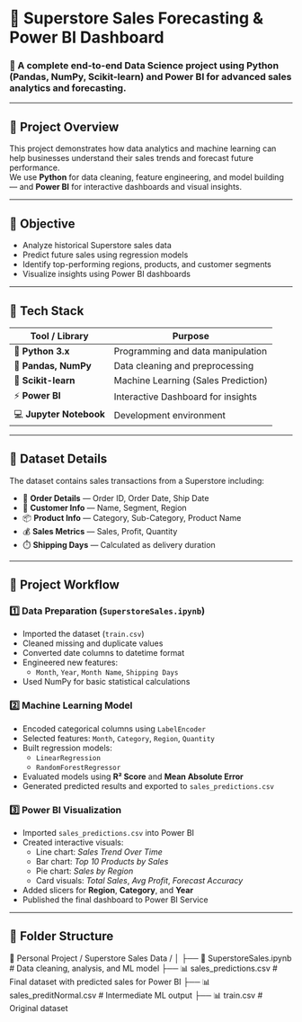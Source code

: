 # 🏬 Superstore Sales Forecasting & Power BI Dashboard

### 🚀 A complete end-to-end Data Science project using **Python (Pandas, NumPy, Scikit-learn)** and **Power BI** for advanced sales analytics and forecasting.

---

## 🧠 Project Overview

This project demonstrates how data analytics and machine learning can help businesses understand their sales trends and forecast future performance.  
We use **Python** for data cleaning, feature engineering, and model building — and **Power BI** for interactive dashboards and visual insights.

---

## 🎯 Objective

- Analyze historical Superstore sales data  
- Predict future sales using regression models  
- Identify top-performing regions, products, and customer segments  
- Visualize insights using Power BI dashboards  

---

## 🧰 Tech Stack

| Tool / Library | Purpose |
|----------------|----------|
| 🐍 **Python 3.x** | Programming and data manipulation |
| 🧮 **Pandas, NumPy** | Data cleaning and preprocessing |
| 🤖 **Scikit-learn** | Machine Learning (Sales Prediction) |
| ⚡ **Power BI** | Interactive Dashboard for insights |
| 💻 **Jupyter Notebook** | Development environment |

---

## 🧩 Dataset Details

The dataset contains sales transactions from a Superstore including:
- 🛒 **Order Details** — Order ID, Order Date, Ship Date  
- 👤 **Customer Info** — Name, Segment, Region  
- 📦 **Product Info** — Category, Sub-Category, Product Name  
- 💰 **Sales Metrics** — Sales, Profit, Quantity  
- ⏱️ **Shipping Days** — Calculated as delivery duration  

---

## 🧱 Project Workflow

### 1️⃣ Data Preparation (`SuperstoreSales.ipynb`)
- Imported the dataset (`train.csv`)
- Cleaned missing and duplicate values  
- Converted date columns to datetime format  
- Engineered new features:  
  - `Month`, `Year`, `Month Name`, `Shipping Days`
- Used NumPy for basic statistical calculations  

### 2️⃣ Machine Learning Model
- Encoded categorical columns using `LabelEncoder`
- Selected features: `Month`, `Category`, `Region`, `Quantity`
- Built regression models:
  - `LinearRegression`
  - `RandomForestRegressor`
- Evaluated models using **R² Score** and **Mean Absolute Error**
- Generated predicted results and exported to `sales_predictions.csv`

### 3️⃣ Power BI Visualization
- Imported `sales_predictions.csv` into Power BI  
- Created interactive visuals:
  - Line chart: *Sales Trend Over Time*  
  - Bar chart: *Top 10 Products by Sales*  
  - Pie chart: *Sales by Region*  
  - Card visuals: *Total Sales*, *Avg Profit*, *Forecast Accuracy*  
- Added slicers for **Region**, **Category**, and **Year**  
- Published the final dashboard to Power BI Service  

---

## 📂 Folder Structure

📁 Personal Project / Superstore Sales Data /
│
├── 📘 SuperstoreSales.ipynb # Data cleaning, analysis, and ML model
├── 📊 sales_predictions.csv # Final dataset with predicted sales for Power BI
├── 📊 sales_preditNormal.csv # Intermediate ML output
├── 📊 train.csv # Original dataset

